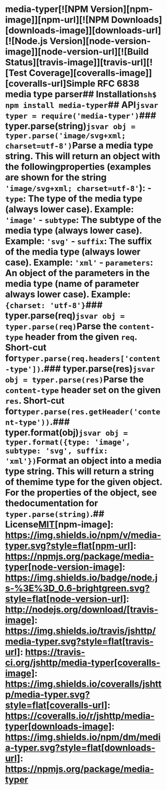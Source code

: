 # media-typer[![NPM Version][npm-image]][npm-url][![NPM Downloads][downloads-image]][downloads-url][![Node.js Version][node-version-image]][node-version-url][![Build Status][travis-image]][travis-url][![Test Coverage][coveralls-image]][coveralls-url]Simple RFC 6838 media type parser## Installation```sh$ npm install media-typer```## API```jsvar typer = require('media-typer')```### typer.parse(string)```jsvar obj = typer.parse('image/svg+xml; charset=utf-8')```Parse a media type string. This will return an object with the followingproperties (examples are shown for the string `'image/svg+xml; charset=utf-8'`): - `type`: The type of the media type (always lower case). Example: `'image'` - `subtype`: The subtype of the media type (always lower case). Example: `'svg'` - `suffix`: The suffix of the media type (always lower case). Example: `'xml'` - `parameters`: An object of the parameters in the media type (name of parameter always lower case). Example: `{charset: 'utf-8'}`### typer.parse(req)```jsvar obj = typer.parse(req)```Parse the `content-type` header from the given `req`. Short-cut for`typer.parse(req.headers['content-type'])`.### typer.parse(res)```jsvar obj = typer.parse(res)```Parse the `content-type` header set on the given `res`. Short-cut for`typer.parse(res.getHeader('content-type'))`.### typer.format(obj)```jsvar obj = typer.format({type: 'image', subtype: 'svg', suffix: 'xml'})```Format an object into a media type string. This will return a string of themime type for the given object. For the properties of the object, see thedocumentation for `typer.parse(string)`.## License[MIT](LICENSE)[npm-image]: https://img.shields.io/npm/v/media-typer.svg?style=flat[npm-url]: https://npmjs.org/package/media-typer[node-version-image]: https://img.shields.io/badge/node.js-%3E%3D_0.6-brightgreen.svg?style=flat[node-version-url]: http://nodejs.org/download/[travis-image]: https://img.shields.io/travis/jshttp/media-typer.svg?style=flat[travis-url]: https://travis-ci.org/jshttp/media-typer[coveralls-image]: https://img.shields.io/coveralls/jshttp/media-typer.svg?style=flat[coveralls-url]: https://coveralls.io/r/jshttp/media-typer[downloads-image]: https://img.shields.io/npm/dm/media-typer.svg?style=flat[downloads-url]: https://npmjs.org/package/media-typer